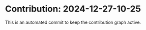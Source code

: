 # Contribution: 2024-12-27-10-25
This is an automated commit to keep the contribution graph active.
